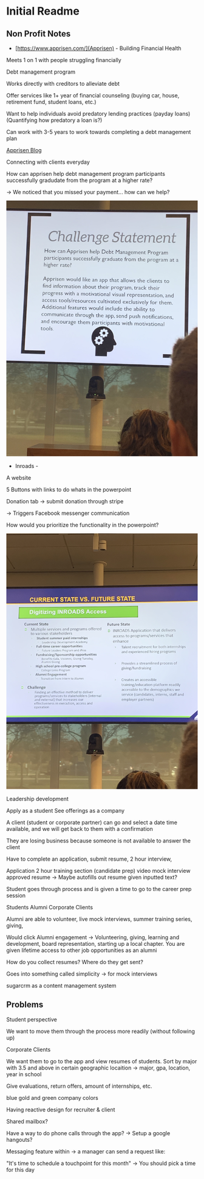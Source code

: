 # Initial Readme

## Non Profit Notes

- [https://www.apprisen.com/](Apprisen) - Building Financial Health

Meets 1 on 1 with people struggling financially

Debt management program

Works directly with creditors to alleviate debt

Offer services like 1+ year of financial counseling (buying car, house, retirement fund, student loans, etc.)

Want to help individuals avoid predatory lending practices (payday loans) (Quantifying how predatory a loan is?)

Can work with 3-5 years to work towards completing a debt management plan

[Apprisen Blog](https://www.apprisen.com/about-apprisen/media-center/the-money-minute)

Connecting with clients everyday

How can apprisen help debt management program participants successfully gradudate from the program at a higher rate?

-> We noticed that you missed your payment... how can we help?

<p align="center">
  <img src="static/apprisen.jpg" width="700px"/>
</p>

- Inroads - 

A website 

5 Buttons with links to do whats in the powerpoint

Donation tab -> submit donation through stripe



-> Triggers Facebook messenger communication

How would you prioritize the functionality in the powerpoint?

<p align="center">
  <img src="static/inroads.jpg" width="700px"/>
</p>

Leadership development


Apply as a student
See offerings as a company

A client (student or corporate partner) can go and select a date time available, and we will get back to them with a confirmation


They are losing business because someone is not available to answer the client

Have to complete an application, submit resume, 2 hour interview, 

Application
2 hour training section (candidate prep)
video mock interview
approved resume -> Maybe autofills out resume given inputted text?

Student goes through process and is given a time to go to the career prep session

Students
Alumni
Corporate Clients


Alumni are able to volunteer, live mock interviews, summer training series, giving, 

Would click Alumni engagement -> Volunteering, giving, learning and development, board representation, starting up a local chapter.  You are given lifetime access to other job opportunities as an alumni

How do you collect resumes?  Where do they get sent?

Goes into something called simplicity -> for mock interviews

sugarcrm as a content management system


## Problems

Student perspective

We want to move them through the process more readily (without following up)

Corporate Clients

We want them to go to the app and view resumes of students.  Sort by major with 3.5 and above in certain geographic locaition -> major, gpa, location, year in school

Give evaluations, return offers, amount of internships, etc.

blue gold and green company colors

Having reactive design for recruiter & client

Shared mailbox?

Have a way to do phone calls through the app? -> Setup a google hangouts?

Messaging feature within -> a manager can send a request like:

"It's time to schedule a touchpoint for this month" -> You should pick a time for this day

